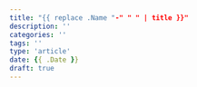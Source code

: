```yaml
---
title: "{{ replace .Name "-" " " | title }}"
description: ''
categories: ''
tags: ''
type: 'article'
date: {{ .Date }}
draft: true
---
```

